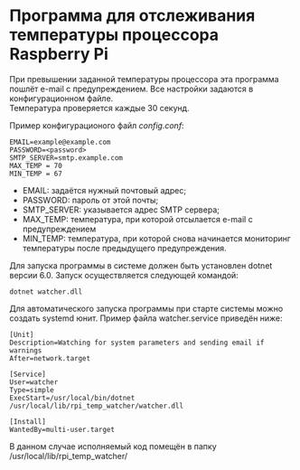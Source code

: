 # Программа для отслеживания температуры процессора Raspberry Pi

При превышении заданной температуры процессора эта программа пошлёт e-mail с предупреждением. Все настройки задаются в конфигурационном файле.  
Температура проверяется каждые 30 секунд.  

Пример конфигурационого файл *config.conf*:

```
EMAIL=example@example.com
PASSWORD=<password>
SMTP_SERVER=smtp.example.com
MAX_TEMP = 70
MIN_TEMP = 67
```

* EMAIL: задаётся нужный почтовый адрес;
* PASSWORD: пароль от этой почты;
* SMTP_SERVER: указывается адрес SMTP сервера;
* MAX_TEMP: температура, при которой отсылается e-mail с предупреждением
* MIN_TEMP: температура, при которой снова начинается мониторинг температуры после предыдущего предупреждения.

Для запуска программы в системе должен быть установлен dotnet версии 6.0. Запуск осуществляется следующей командой:

```
dotnet watcher.dll
```

Для автоматического запуска программы при старте системы можно создать systemd юнит. Пример файла watcher.service приведён ниже:

```
[Unit]
Description=Watching for system parameters and sending email if warnings
After=network.target

[Service]
User=watcher
Type=simple
ExecStart=/usr/local/bin/dotnet /usr/local/lib/rpi_temp_watcher/watcher.dll

[Install]
WantedBy=multi-user.target
```

В данном случае исполняемый код помещён в папку /usr/local/lib/rpi_temp_watcher/
